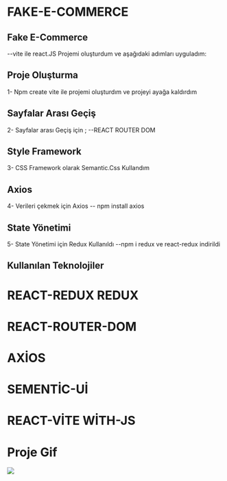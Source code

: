 # FAKE-E-COMMERCE

<h2>Fake E-Commerce</h2>
--vite ile  react.JS Projemi oluşturdum
ve aşağıdaki adımları uyguladım:

<h2>Proje Oluşturma</h2>
1- Npm create vite ile projemi oluşturdım ve projeyi ayağa kaldırdım

<h2>Sayfalar Arası Geçiş</h2>
2- Sayfalar arası Geçiş için ;
--REACT ROUTER DOM

<h2>Style Framework</h2>
3- CSS Framework olarak Semantic.Css Kullandım

<h2>Axios</h2>
4- Verileri çekmek için Axios
-- npm install axios 
  
  <h2>State Yönetimi</h2>
5- State Yönetimi için Redux Kullanıldı
--npm i redux ve react-redux indirildi

<h2>Kullanılan Teknolojiler</h2>

# REACT-REDUX REDUX
# REACT-ROUTER-DOM
# AXİOS
# SEMENTİC-Uİ
# REACT-VİTE WİTH-JS

<h1>Proje Gif</h1>

<img src="./src/assets/fakeCommerce.gif"/>





